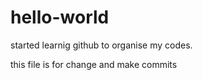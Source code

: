 # hello-world

started learnig github to organise my codes.

this file is for change and make commits
